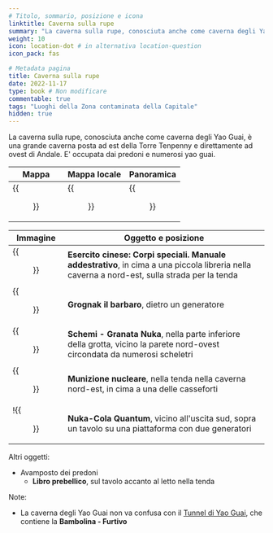 ```yaml
---
# Titolo, sommario, posizione e icona
linktitle: Caverna sulla rupe
summary: "La caverna sulla rupe, conosciuta anche come caverna degli Yao Guai, è una grande caverna posta ad est della Torre Tenpenny e direttamente ad ovest di Andale. "
weight: 10
icon: location-dot # in alternativa location-question
icon_pack: fas

# Metadata pagina
title: Caverna sulla rupe
date: 2022-11-17
type: book # Non modificare
commentable: true
tags: "Luoghi della Zona contaminata della Capitale"
hidden: true
---
```




La caverna sulla rupe, conosciuta anche come caverna degli Yao Guai, è una grande caverna posta ad est della Torre Tenpenny e direttamente ad ovest di Andale. E' occupata dai predoni e numerosi yao guai. 


| Mappa                                        | Mappa locale                                 | Panoramica                               |
| -------------------------------------------- | -------------------------------------------- | ---------------------------------------- |
| {{<figure src="Cliffside_Cavern_loc.webp">}} | {{<figure src="Cliffside_Cavern_map.webp">}} | {{<figure src="Cliffside_Cavern.webp">}} |

| Immagine                                                       | Oggetto e posizione                                                                                                                           |
| -------------------------------------------------------------- | --------------------------------------------------------------------------------------------------------------------------------------------- |
| {{<figure src="FO3_CA_SOTM_Cliffside.webp">}}                  | **Esercito cinese: Corpi speciali. Manuale addestrativo**, in cima a una piccola libreria nella caverna a nord-est, sulla strada per la tenda |
| {{<figure src="Grognak_the_Barbarian_Cliffside_Cavern.webp">}} | **Grognak il barbaro**, dietro un generatore                                                                                                  |
| {{<figure src="Nuka_Grenade_Schematics_Cliffside_Cavern.jpg">}}                                            | **Schemi - Granata Nuka**, nella parte inferiore della grotta, vicino la parete nord-ovest circondata da numerosi scheletri                   |
| {{<figure src="Cliffside_Cavern_mini_nuke.webp">}}             | **Munizione nucleare**, nella tenda nella caverna nord-est, in cima a una delle casseforti                                                    |
| !{{<figure src="NCQ_Cliffside_Cavern.jpg">}}                    | **Nuka-Cola Quantum**, vicino all'uscita sud, sopra un tavolo su una piattaforma con due generatori                                           |

Altri oggetti:
- Avamposto dei predoni
	- **Libro prebellico**, sul tavolo accanto al letto nella tenda

Note:
- La caverna degli Yao Guai non va confusa con il [Tunnel di Yao Guai](../tunnel-di-yao-guai), che contiene la **Bambolina - Furtivo**


